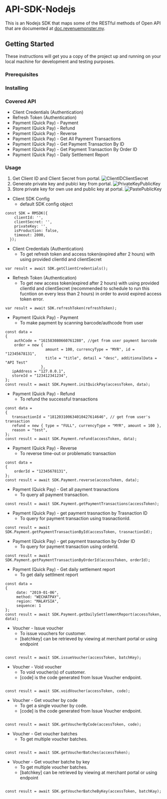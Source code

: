 # API-SDK-Nodejs
This is an Nodejs SDK that maps some of the RESTful methods of Open API that are documented at [doc.revenuemonster.my](https://doc.revenuemonster.my/).

## Getting Started

These instructions will get you a copy of the project up and running on your local machine for development and testing purposes. 

### Prerequisites



### Installing



### Covered API
* Client Credentials (Authentication)
* Refresh Token (Authentication)
* Payment (Quick Pay) - Payment
* Payment (Quick Pay) - Refund
* Payment (Quick Pay) - Reverse
* Payment (Quick Pay) - Get All Payment Transactions
* Payment (Quick Pay) - Get Payment Transaction By ID
* Payment (Quick Pay) - Get Payment Transaction By Order ID
* Payment (Quick Pay) - Daily Settlement Report


### Usage
1. Get Client ID and Client Secret from portal.
![ClientIDClientSecret](https://storage.googleapis.com/rm-portal-assets/img/rm-landing/clientIDclientSecret.png)
2. Generate private key and publci key from portal. 
![PrivateKeyPublicKey](https://storage.googleapis.com/rm-portal-assets/img/rm-landing/privateKeypublicKey.PNG)
3. Store private key for own use and public key at portal.
![PastePublicKey](https://storage.googleapis.com/rm-portal-assets/img/rm-landing/pastePublicKey.png)


* Client SDK Config
    * default SDK config object 
```
const SDK = RMSDK({
    clientId: '',
    clientSecret: '',
    privateKey: '',
    isProduction: false,
    timeout: 2000,
  });
```

* Client Credentials (Authentication)
    * To get refresh token and access token(expired after 2 hours) with using provided clientId and clientSecret
```
var result = await SDK.getClientCredentials();
```

* Refresh Token (Authentication)
    * To get new access token(expired after 2 hours) with using provided clientId and clientSecret (recommended to schedule to run this fucntion on every less than 2 hours) in order to avoid expired access token error.
```
var result = await SDK.refreshToken(refreshToken);
```

* Payment (Quick Pay) - Payment
    * To make payment by scanning barcode/authcode from user
```
const data =
{
    authCode = "161583080660761280", //get from user payment barcode
    order = new { 
                  amount = 100, currencyType = "MYR", id = "12345678131", 
                  title = "title", detail = "desc", additionalData = "API Test" 
                },
   ipAddress = "127.0.0.1",
   storeId = "123412341234", 
};
const result = await SDK.Payment.initQuickPay(accessToken, data);
```

* Payment (Quick Pay) - Refund
    * To refund the successful transactions 
```
const data =
{
   transactionId = "181203100634010427614646", // get from user's transaction 
   refund = new { type = "FULL", currencyType = "MYR", amount = 100 },
   reason = "test",
};
const result = await SDK.Payment.refund(accessToken, data);
```

* Payment (Quick Pay) - Reverse
    * To reverse time-out or problematic transaction
```
const data = 
{
    orderId = "12345678131",
};
const result = await SDK.Payment.reverse(accessToken, data);
```

* Payment (Quick Pay) - Get all payment trasnactions
    * To query all payment transaction.
    
```
const result = await SDK.Payment.getPaymentTransactions(accessToken);
```

* Payment (Quick Pay) - get payment trasnaction by Trasnaction ID
    * To query for payment transaction using trasnactionId.

    
```
const result = await SDK.Payment.getPaymentTransactionById(accessToken, trasnactionId);
```

* Payment (Quick Pay) - get payment trasnaction by Order ID
    * To query for payment transaction using orderId.
    
```
const result = await SDK.Payment.getPaymentTransactionByOrderId(accessToken, orderId);
```

* Payment (Quick Pay) - Get daily settlement report
    * To get daily settlment report 
```
const data = 
{
     date: "2019-01-06",
     method: "WECHATPAY",
     region: "MALAYSIA",
     sequence: 1
};
const result = await SDK.Payment.getDailySettlementReport(accessToken, data);
```

* Voucher - Issue voucher
    * To issue vouchers for customer. 
    * [batchkey] can be retrieved by viewing at merchant portal or using endpoint
```

const result = await SDK.issueVoucher(accessToken, batchKey);
```

* Voucher - Void voucher
    * To void voucher(s) of customer. 
    * [code] is the code generated from Issue Voucher endpoint.
```

const result = await SDK.voidVoucher(accessToken, code);
```

* Voucher - Get voucher by code
    * To get a single voucher by code.
    * [code] is the code generated from Issue Voucher endpoint.
```

const result = await SDK.getVoucherByCode(accessToken, code);
```


* Voucher - Get voucher batches
    * To get multiple voucher batches.
```

const result = await SDK.getVoucherBatches(accessToken);
```


* Voucher - Get voucher batche by key
    * To get multiple voucher batches.
    * [batchkey] can be retrieved by viewing at merchant portal or using endpoint
```

const result = await SDK.getVoucherBatcheByKey(accessToken, batchKay);
```
